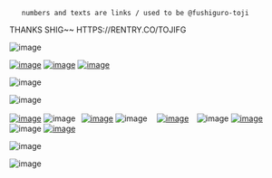        numbers and texts are links / used to be @fushiguro-toji
THANKS SHIG~~ HTTPS://RENTRY.CO/TOJIFG
       
![image](https://github.com/tojifg/tojifg/assets/116244347/10787258-e5b1-4542-b787-de58515d7cce)

[![image](https://github.com/tojifg/tojifg/assets/116244347/49bdb552-9b9c-459c-8c71-6cd679a3ab2d)](https://rentry.co/tojifushiguro)
[![image](https://github.com/tojifg/tojifg/assets/116244347/7bb469ff-15a7-4c7e-b904-90d52975767e)](https://rentry.co/photocopier)
[![image](https://github.com/tojifg/tojifg/assets/116244347/86e032bc-ff19-40f6-a71d-a672ac600b40)](https://rentry.co/florentino)

![image](https://github.com/tojifg/tojifg/assets/116244347/5e18a2f0-904d-4b63-a2f6-39a1137c040d)

![image](https://github.com/tojifg/tojifg/assets/116244347/2a57c807-fc44-4d3a-96e2-e464716af776)

[![image](https://github.com/tojifg/tojifg/assets/116244347/0f35e1dc-619b-4d73-a4b7-028603775a27)](https://discordid.netlify.app/?id=324911188662026241) ![image](https://github.com/tojifg/tojifg/assets/116244347/5d9abd44-f486-434c-a939-29ecfb493143)⠀[![image](https://github.com/tojifg/tojifg/assets/116244347/753f4cac-1706-4087-aad0-0896299c9f77)](https://txto.eu.org/fushigurotoji) ![image](https://github.com/tojifg/tojifg/assets/116244347/5ab65ec5-27f5-468a-94be-69ed061d3c68) ㅤ[![image](https://github.com/tojifg/tojifg/assets/116244347/84c330e2-4a00-4b6d-a905-a977b1e80de8)](https://listography.com/fushigurotoji) ⠀![image](https://github.com/tojifg/tojifg/assets/116244347/8bb8c546-7ec9-4f3e-ba49-b8f3ef1cef19) [![image](https://github.com/tojifg/tojifg/assets/116244347/788672dd-db55-49ac-b2a7-0f6b05300cf0)](https://x.com/tojifgr)⠀![image](https://github.com/tojifg/tojifg/assets/116244347/8d58ea4e-5223-4715-8e8d-d8e2c31c8fa4) [![image](https://github.com/tojifg/tojifg/assets/116244347/7ecd204d-147e-4d42-a5ed-473d2c1f2248)](https://x.com/narunifu)

![image](https://github.com/tojifg/tojifg/assets/116244347/bdd2092f-730c-435a-a998-52adba4d63c5)

![image](https://github.com/tojifg/tojifg/assets/116244347/043f810e-371e-4cb1-b7a0-d04cef2d1ff4)

